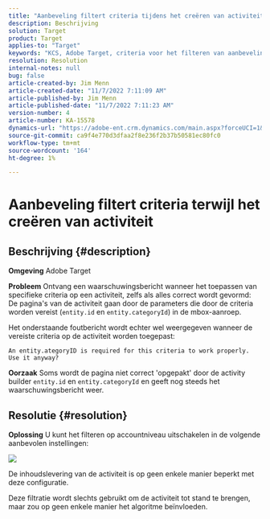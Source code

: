 ```yaml
---
title: "Aanbeveling filtert criteria tijdens het creëren van activiteit"
description: Beschrijving
solution: Target
product: Target
applies-to: "Target"
keywords: "KCS, Adobe Target, criteria voor het filteren van aanbevelingen, creeer activiteit, activiteit URL, entiteit, categorieID, entiteit.id, entiteit.categoryId"
resolution: Resolution
internal-notes: null
bug: false
article-created-by: Jim Menn
article-created-date: "11/7/2022 7:11:09 AM"
article-published-by: Jim Menn
article-published-date: "11/7/2022 7:11:23 AM"
version-number: 4
article-number: KA-15578
dynamics-url: "https://adobe-ent.crm.dynamics.com/main.aspx?forceUCI=1&pagetype=entityrecord&etn=knowledgearticle&id=f069e259-6b5e-ed11-9561-6045bd0065f9"
source-git-commit: ca9f4e770d3dfaa2f8e236f2b37b50581ec80fc0
workflow-type: tm+mt
source-wordcount: '164'
ht-degree: 1%

---
```


# Aanbeveling filtert criteria terwijl het creëren van activiteit

## Beschrijving {#description}


<b>Omgeving</b>
Adobe Target

<b>Probleem</b>
Ontvang een waarschuwingsbericht wanneer het toepassen van specifieke criteria op een activiteit, zelfs als alles correct wordt gevormd: De pagina&#39;s van de activiteit gaan door de parameters die door de criteria worden vereist (`entity.id` en `entity.categoryId`) in de mbox-aanroep.

Het onderstaande foutbericht wordt echter wel weergegeven wanneer de vereiste criteria op de activiteit worden toegepast:


```
An entity.ategoryID is required for this criteria to work properly. Use it anyway?
```


<b>Oorzaak</b>
Soms wordt de pagina niet correct &#39;opgepakt&#39; door de activity builder `entity.id` en `entity.categoryId` en geeft nog steeds het waarschuwingsbericht weer.




## Resolutie {#resolution}


<b>Oplossing</b>
U kunt het filteren op accountniveau uitschakelen in de volgende aanbevolen instellingen:

![](http://omniture.custhelp.com/ci/inlineImage/get/3041012/5090ecb0bec7673ef3ad943bd35f9095)

De inhoudslevering van de activiteit is op geen enkele manier beperkt met deze configuratie.

Deze filtratie wordt slechts gebruikt om de activiteit tot stand te brengen, maar zou op geen enkele manier het algoritme beïnvloeden.
